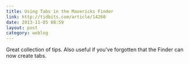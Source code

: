 ```yaml
---
title: Using Tabs in the Mavericks Finder
link: http://tidbits.com/article/14260
date: 2013-11-05 08:59
layout: post
category: weblog
---
```

Great collection of tips. Also useful if you've forgotten that the Finder can now create tabs.